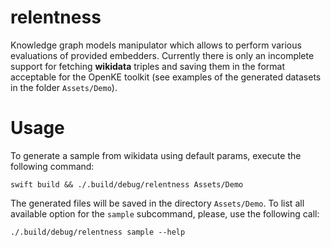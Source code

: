 # relentness

Knowledge graph models manipulator which allows to perform various evaluations of provided embedders. Currently there is only an incomplete support for fetching **wikidata** triples and saving them in the format acceptable for the OpenKE toolkit (see examples of the generated datasets in the folder `Assets/Demo`).

# Usage

To generate a sample from wikidata using default params, execute the following command:

```
swift build && ./.build/debug/relentness Assets/Demo
```

The generated files will be saved in the directory `Assets/Demo`. To list all available option for the `sample` subcommand, please, use the following call:

```
./.build/debug/relentness sample --help
```


